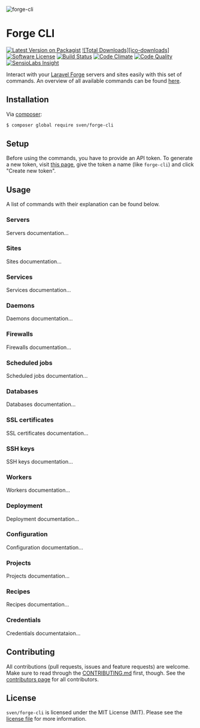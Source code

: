 ![forge-cli](https://cloud.githubusercontent.com/assets/11269635/24330714/fdfddfaa-1224-11e7-8f84-f1b4efa7a8b7.jpg)

# Forge CLI

[![Latest Version on Packagist][ico-version]][link-packagist]
[![Total Downloads][ico-downloads]][link-packagist]
[![Software License][ico-license]](LICENSE.md)
[![Build Status][ico-travis]][link-travis]
[![Code Climate][ico-codeclimate]][link-codeclimate]
[![Code Quality][ico-quality]][link-quality]
[![SensioLabs Insight][ico-insight]][link-insight]

Interact with your [Laravel Forge](https://forge.laravel.com) servers and sites easily with this set of
commands. An overview of all available commands can be found [here](#usage).

## Installation
Via [composer](http://getcomposer.org):

```bash
$ composer global require sven/forge-cli
```

## Setup

Before using the commands, you have to provide an API token. To generate a new token, visit [this page](https://forge.laravel.com/user/profile#/api),
give the token a name (like `forge-cli`) and click "Create new token". 

## Usage
A list of commands with their explanation can be found below.

### Servers
Servers documentation...

### Sites
Sites documentation...

### Services
Services documentation...

### Daemons
Daemons documentation...

### Firewalls
Firewalls documentation...

### Scheduled jobs
Scheduled jobs documentation...

### Databases
Databases documentation...

### SSL certificates
SSL certificates documentation...

### SSH keys
SSH keys documentation...

### Workers
Workers documentation...

### Deployment
Deployment documentation...

### Configuration
Configuration documentation...

### Projects
Projects documentation...

### Recipes
Recipes documentation...

### Credentials
Credentials documentataion...

## Contributing
All contributions (pull requests, issues and feature requests) are
welcome. Make sure to read through the [CONTRIBUTING.md](CONTRIBUTING.md) first,
though. See the [contributors page](../../graphs/contributors) for all contributors.

## License
`sven/forge-cli` is licensed under the MIT License (MIT). Please see the
[license file](LICENSE.md) for more information.

[ico-version]: https://img.shields.io/packagist/v/sven/forge-cli.svg?style=flat-square
[ico-license]: https://img.shields.io/badge/license-MIT-green.svg?style=flat-square
[ico-travis]: https://img.shields.io/travis/svenluijten/forge-cli.svg?style=flat-square
[ico-codeclimate]: https://img.shields.io/codeclimate/github/svenluijten/forge-cli.svg?style=flat-square
[ico-quality]: https://img.shields.io/scrutinizer/g/svenluijten/forge-cli.svg?style=flat-square
[ico-insight]: https://img.shields.io/sensiolabs/i/:insight.svg?style=flat-square

[link-packagist]: https://packagist.org/packages/sven/forge-cli
[link-downloads]: https://packagist.org/packages/sven/forge-cli
[link-travis]: https://travis-ci.org/svenluijten/forge-cli
[link-codeclimate]: https://codeclimate.com/github/svenluijten/forge-cli
[link-quality]: https://scrutinizer-ci.com/g/svenluijten/forge-cli/?branch=master
[link-insight]: https://insight.sensiolabs.com/projects/:insight
